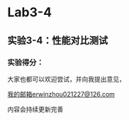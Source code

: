 # Lab3-4

## 实验3-4：**性能对比测试**

### 实验得分：





大家也都可以欢迎尝试，并向我提出意见，

我的邮箱erwinzhou021227@126.com

内容会持续更新完善